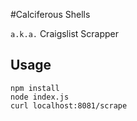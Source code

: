 #Calciferous Shells

`a.k.a.` Craigslist Scrapper

## Usage
```
npm install
node index.js
curl localhost:8081/scrape
```
